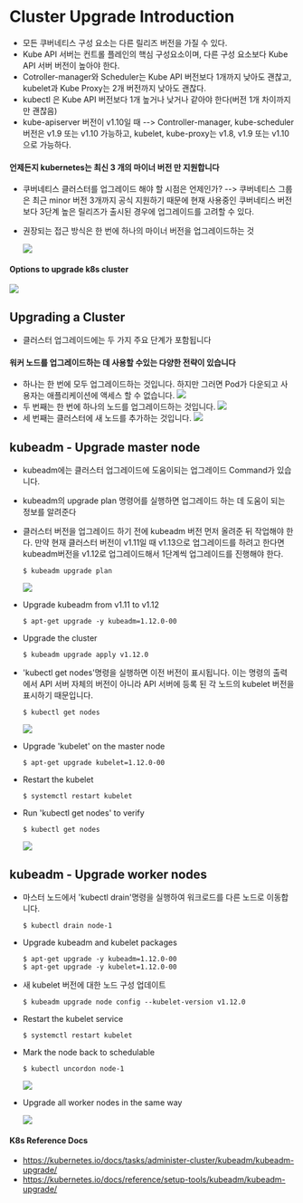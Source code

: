 # Cluster Upgrade Introduction
- 모든 쿠버네티스 구성 요소는 다른 릴리즈 버전을 가질 수 있다.
- Kube API 서버는 컨트롤 플레인의 핵심 구성요소이며, 다른 구성 요소보다 Kube API 서버 버전이 높아야 한다.
- Cotroller-manager와 Scheduler는 Kube API 버전보다 1개까지 낮아도 괜찮고, kubelet과 Kube Proxy는 2개 버전까지 낮아도 괜찮다.
- kubectl 은 Kube API 버전보다 1개 높거나 낮거나 같아야 한다(버전 1개 차이까지만 괜찮음)
- kube-apiserver 버전이 v1.10일 때 --> Controller-manager, kube-scheduler 버전은 v1.9 또는 v1.10 가능하고, kubelet, kube-proxy는 v1.8, v1.9 또는 v1.10으로 가능하다.
  
#### 언제든지 kubernetes는 최신 3 개의 마이너 버전 만 지원합니다
- 쿠버네티스 클러스터를 업그레이드 해야 할 시점은 언제인가?
  --> 쿠버네티스 그룹은 최근 minor 버전 3개까지 공식 지원하기 때문에 현재 사용중인 쿠버네티스 버전보다 3단계 높은 릴리즈가 출시된 경우에 업그레이드를 고려할 수 있다.
- 권장되는 접근 방식은 한 번에 하나의 마이너 버전을 업그레이드하는 것
  
  <img src = https://github.com/kodekloudhub/certified-kubernetes-administrator-course/blob/master/images/up2.PNG>
  
#### Options to upgrade k8s cluster
 
  <img src = https://github.com/kodekloudhub/certified-kubernetes-administrator-course/blob/master/images/opt.PNG>
  
## Upgrading a Cluster
- 클러스터 업그레이드에는 두 가지 주요 단계가 포함됩니다
  
#### 워커 노드를 업그레이드하는 데 사용할 수있는 다양한 전략이 있습니다
- 하나는 한 번에 모두 업그레이드하는 것입니다. 하지만 그러면 Pod가 다운되고 사용자는 애플리케이션에 액세스 할 수 없습니다.
  <img src = https://github.com/kodekloudhub/certified-kubernetes-administrator-course/blob/master/images/stg1.PNG>
- 두 번째는 한 번에 하나의 노드를 업그레이드하는 것입니다. 
  <img src = https://github.com/kodekloudhub/certified-kubernetes-administrator-course/blob/master/images/stg2.PNG>
- 세 번째는 클러스터에 새 노드를 추가하는 것입니다.
  <img src = https://github.com/kodekloudhub/certified-kubernetes-administrator-course/blob/master/images/stg3.PNG>
  
## kubeadm - Upgrade master node
- kubeadm에는 클러스터 업그레이드에 도움이되는 업그레이드 Command가 있습니다.
- kubeadm의 upgrade plan 명령어를 실행하면 업그레이드 하는 데 도움이 되는 정보를 알려준다
- 클러스터 버전을 업그레이드 하기 전에 kubeadm 버전 먼저 올려준 뒤 작업해야 한다. 만약 현재 클러스터 버전이 v1.11일 때 v1.13으로 업그레이드를 하려고 한다면 kubeadm버전을 v1.12로 업그레이드해서 1단계씩 업그레이드를 진행해야 한다.
  ```
  $ kubeadm upgrade plan
  ```
  <img src = https://github.com/kodekloudhub/certified-kubernetes-administrator-course/blob/master/images/kube1.png>
  
- Upgrade kubeadm from v1.11 to v1.12
  ```
  $ apt-get upgrade -y kubeadm=1.12.0-00
  ```
- Upgrade the cluster
  ```
  $ kubeadm upgrade apply v1.12.0
  ```
- 'kubectl get nodes'명령을 실행하면 이전 버전이 표시됩니다. 이는 명령의 출력에서 API 서버 자체의 버전이 아니라 API 서버에 등록 된 각 노드의 kubelet 버전을 표시하기 때문입니다.  
  ```
  $ kubectl get nodes
  ```
  
  <img src = https://github.com/kodekloudhub/certified-kubernetes-administrator-course/blob/master/images/kubeu.PNG>
  
- Upgrade 'kubelet' on the master node
  ```
  $ apt-get upgrade kubelet=1.12.0-00
  ```
- Restart the kubelet
  ```
  $ systemctl restart kubelet
  ```
- Run 'kubectl get nodes' to verify
  ```
  $ kubectl get nodes
  ```
  
  <img src = https://github.com/kodekloudhub/certified-kubernetes-administrator-course/blob/master/images/kubeu1.PNG>
 
## kubeadm - Upgrade worker nodes
  
- 마스터 노드에서 'kubectl drain'명령을 실행하여 워크로드를 다른 노드로 이동합니다.
  ```
  $ kubectl drain node-1
  ```
- Upgrade kubeadm and kubelet packages
  ```
  $ apt-get upgrade -y kubeadm=1.12.0-00
  $ apt-get upgrade -y kubelet=1.12.0-00
  ```
- 새 kubelet 버전에 대한 노드 구성 업데이트
  ```
  $ kubeadm upgrade node config --kubelet-version v1.12.0
  ```
- Restart the kubelet service
  ```
  $ systemctl restart kubelet
  ```
- Mark the node back to schedulable
  ```
  $ kubectl uncordon node-1
  ```
  
  <img src= https://github.com/kodekloudhub/certified-kubernetes-administrator-course/blob/master/images/kubeu2.PNG>
  
- Upgrade all worker nodes in the same way

  <img src = https://github.com/kodekloudhub/certified-kubernetes-administrator-course/blob/master/images/kubeu3.PNG>
  

#### K8s Reference Docs
- https://kubernetes.io/docs/tasks/administer-cluster/kubeadm/kubeadm-upgrade/
- https://kubernetes.io/docs/reference/setup-tools/kubeadm/kubeadm-upgrade/
  
  
  
